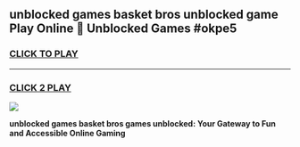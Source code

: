 
## unblocked games basket bros unblocked game Play Online 👋 Unblocked Games #okpe5
<h3>
<a href="https://premium.freeplayer.one?title=unblocked_games_basket_bros&ref=21F">CLICK TO PLAY</a></h3>
<hr>

<h3>
<a href="https://premium.freeplayer.one?title=unblocked_games_basket_bros&ref=21F">CLICK 2 PLAY</a>
  
</h3>

<a href="https://premium.freeplayer.one?title=unblocked_games_basket_bros&ref=21F/"><img src="https://clearcache.store/games.png"></a>


**unblocked games basket bros games unblocked: Your Gateway to Fun and Accessible Online Gaming**
